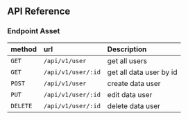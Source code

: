 
## API Reference

### Endpoint Asset
method   | url                  | Description                       |
:------- |:----------------     | :-------------------------------- |
`GET`    | `/api/v1/user`     | get all users               |
`GET`    | `/api/v1/user/:id` | get all data user by id         |
`POST`   | `/api/v1/user`     | create data user                |
`PUT`    | `/api/v1/user/:id` | edit data user                  |
`DELETE` | `/api/v1/user/:id` | delete data user                |
